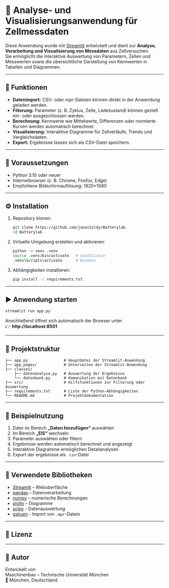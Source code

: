 # 🔋 Analyse- und Visualisierungsanwendung für Zellmessdaten

Diese Anwendung wurde mit [Streamlit](https://streamlit.io) entwickelt und dient zur **Analyse, Verarbeitung und Visualisierung von Messdaten** aus Zellversuchen.  
Sie ermöglicht die interaktive Auswertung von Parametern, Zellen und Messwerten sowie die übersichtliche Darstellung von Kennwerten in Tabellen und Diagrammen.

---

## 🚀 Funktionen

- **Datenimport:** CSV- oder mpr-Dateien können direkt in der Anwendung geladen werden.  
- **Filterung:** Parameter (z. B. Zyklus, Zelle, Ladezustand) können gezielt ein- oder ausgeschlossen werden.  
- **Berechnung:** Kennwerte wie Mittelwerte, Differenzen oder normierte Kurven werden automatisch berechnet.  
- **Visualisierung:** Interaktive Diagramme für Zellverläufe, Trends und Vergleichsdaten.  
- **Export:** Ergebnisse lassen sich als CSV-Datei speichern.  

---

## 🧩 Voraussetzungen

- Python 3.10 oder neuer  
- Internetbrowser (z. B. Chrome, Firefox, Edge)  
- Empfohlene Bildschirmauflösung: 1920×1080  

---

## ⚙️ Installation

1. Repository klonen:
   ```bash
   git clone https://github.com/janostoldy/Batterylab
   cd Batterylab
   ```

2. Virtuelle Umgebung erstellen und aktivieren:
   ```bash
   python -m venv .venv
   source .venv/bin/activate   # macOS/Linux
   .venv\Scripts\activate      # Windows
   ```

3. Abhängigkeiten installieren:
   ```bash
   pip install -r requirements.txt
   ```

---

## ▶️ Anwendung starten

```bash
streamlit run app.py
```

Anschließend öffnet sich automatisch der Browser unter  
👉 **http://localhost:8501**

---

## 📂 Projektstruktur

```
├── app.py                # Hauptdatei der Streamlit-Anwendung
├── app_pages/            # Unterseiten der Streamlit-Anwendung
├── classes/              
    ├── datenanalyse.py   # Auswertung der Ergebnisse
    └── datenbank.py      # Komunikation mit Datenbank
├── src/                  # Hilfsfunktionen zur Filterung oder Auswertung
├── requirements.txt      # Liste der Python-Abhängigkeiten
└── README.md             # Projektdokumentation
```

---

## 🧠 Beispielnutzung

1. Datei im Bereich **„Daten hinzufügen“** auswählen
2. Im Bereich **„EIS“** wechseln 
3. Parameter auswählen oder filtern 
4. Ergebnisse werden automatisch berechnet und angezeigt
5. Interaktive Diagramme ermöglichen Detailanalysen
6. Export der ergebnisse als ```.csv```-Datei

---

## 🧪 Verwendete Bibliotheken

- [Streamlit](https://streamlit.io/) – Weboberfläche  
- [pandas](https://pandas.pydata.org/) – Datenverarbeitung  
- [numpy](https://numpy.org/) – numerische Berechnungen  
- [plotly](https://plotly.com/python/) – Diagramme  
- [scipy](https://scipy.org) - Datenauswertung
- [galvani](https://github.com/echemdata/galvani) - Import von ```.mpr```-Datein

---

## 🧾 Lizenz


---

## 👤 Autor

Entwickelt von **<DEIN NAME>**  
Maschinenbau – Technische Universität München  
📍 München, Deutschland
